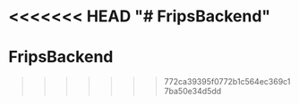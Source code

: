 <<<<<<< HEAD
"# FripsBackend" 
=======
# FripsBackend
>>>>>>> 772ca39395f0772b1c564ec369c17ba50e34d5dd
